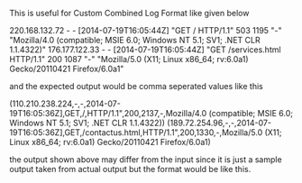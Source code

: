 This is useful for Custom Combined Log Format like given below



220.168.132.72 - - [2014-07-19T16:05:44Z] "GET / HTTP/1.1" 503 1195 "-" "Mozilla/4.0 (compatible; MSIE 6.0; Windows NT 5.1; SV1; .NET CLR 1.1.4322)"
176.177.122.33 - - [2014-07-19T16:05:44Z] "GET /services.html HTTP/1.1" 200 1087 "-" "Mozilla/5.0 (X11; Linux x86_64; rv:6.0a1) Gecko/20110421 Firefox/6.0a1"


and the expected output would be comma seperated values like this 


(110.210.238.224,-,-,2014-07-19T16:05:36Z],GET,/,HTTP/1.1",200,2137,-,Mozilla/4.0 (compatible; MSIE 6.0; Windows NT 5.1; SV1; .NET CLR 1.1.4322))
(189.72.254.96,-,-,2014-07-19T16:05:36Z],GET,/contactus.html,HTTP/1.1",200,1330,-,Mozilla/5.0 (X11; Linux x86_64; rv:6.0a1) Gecko/20110421 Firefox/6.0a1)

the output shown above may differ from the input since it is just a sample output taken from actual output but the format would be like this.

